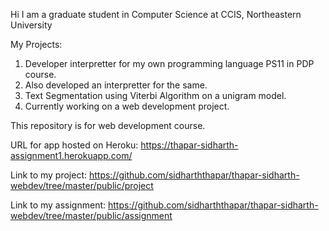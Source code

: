 Hi I am a graduate student in Computer Science at CCIS, Northeastern University

My Projects: 
1. Developer interpretter for my own programming language PS11 in PDP course.
2. Also developed an interpretter for the same.
3. Text Segmentation using Viterbi Algorithm on a unigram model.
4. Currently working on a web development project. 


This repository is for web development course.

URL for app hosted on Heroku: https://thapar-sidharth-assignment1.herokuapp.com/

Link to my project: https://github.com/sidharththapar/thapar-sidharth-webdev/tree/master/public/project

Link to my assignment: https://github.com/sidharththapar/thapar-sidharth-webdev/tree/master/public/assignment
